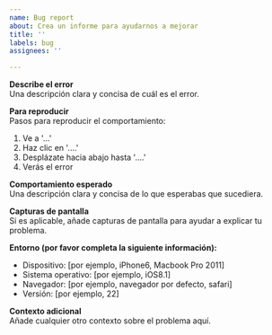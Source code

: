 ```yaml
---
name: Bug report
about: Crea un informe para ayudarnos a mejorar
title: ''
labels: bug
assignees: ''

---
```


**Describe el error**  
Una descripción clara y concisa de cuál es el error.

**Para reproducir**  
Pasos para reproducir el comportamiento:  
1. Ve a '...'  
2. Haz clic en '....'  
3. Desplázate hacia abajo hasta '....'  
4. Verás el error

**Comportamiento esperado**  
Una descripción clara y concisa de lo que esperabas que sucediera.

**Capturas de pantalla**  
Si es aplicable, añade capturas de pantalla para ayudar a explicar tu problema.

**Entorno (por favor completa la siguiente información):**  
- Dispositivo: [por ejemplo, iPhone6, Macbook Pro 2011]  
- Sistema operativo: [por ejemplo, iOS8.1]  
- Navegador: [por ejemplo, navegador por defecto, safari]  
- Versión: [por ejemplo, 22]

**Contexto adicional**  
Añade cualquier otro contexto sobre el problema aquí.
